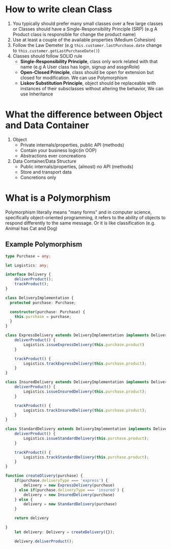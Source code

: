 # How to write clean Class

1. You typically should prefer many small classes over a few large classes or Classes should have a Single-Responsibility Principle (SRP) (e.g A Product class is responsible for change the product name)
2. Use at least a couple of the available properties (Medium Cohesion)
3. Follow the Law Demeter (e.g `this.customer.lastPurchase.date` change to `this.customer.getLastPurchaseDate()`)
4. Classes should follow SOLID rule
   - **Single-Responsibility Principle**, class only work related with that name (e.g A User class has login, signup and assgnRole)
   - **Open-Closed Principle**, class should be open for extension but closed for modification. We can use Polymorphism
   - **Liskov Substitution Principle**, object should be replaceable with instances of their subsclasses without altering the behavior, We can use Inheritance

# What the difference between Object and Data Container

1. Object
   - Private internals/properties, public API (methods)
   - Contain your business logic(in OOP)
   - Abstractions ever concreations
2. Data Container/Data Structure
   - Public internals/properties, (almost) no API (methods)
   - Store and transport data
   - Concretions only

# What is a Polymorphism

Polymorphism literally means "many forms" and in computer science, specifically object-oriented programming, it refers to the ability of objects to respond differently to the same message. Or it is like classification (e.g. Animal has Cat and Dog)

## Example Polymorphism

```Typescript
type Purchase = any;

let Logistics: any;

interface Delivery {
    deliverProduct();
    trackProduct();
}

class DeliveryImplementation {
  protected purchase: Purchase;

  constructor(purchase: Purchase) {
    this.purchase = purchase;
  }
}

class ExpressDelivery extends DeliveryImplementation implements Delivery {
    deliverProduct() {
        Logistics.issueExpressDelivery(this.purchase.product)
    }

    trackProduct() {
        Logistics.trackExpressDelivery(this.purchase.product);
    }
}

class InsuredDelivery extends DeliveryImplementation implements Delivery {
    deliverProduct() {
        Logistics.issueInsuredDelivery(this.purchase.product);
    }

    trackProduct() {
        Logistics.trackInsuredDelivery(this.purchase.product);
    }
}

class StandardDelivery extends DeliveryImplementation implements Delivery {
    deliverProduct() {
        Logistics.issueStandardDelivery(this.purchase.product);
    }

    trackProduct() {
        Logistics.trackStandardDelivery(this.purchase.product);
    }
}

function createDlivery(purchase) {
    if(purchase.deliveryType === 'express') {
        delivery = new ExpressDelivery(purchase)
    } else if(purchase.deliveryType === 'insured') {
        delivery = new InsuredDelivery(purchase)
    } else {
        delivery = new StandardDelivery(purchase)
    }

    return delivery

}
    let delivery: Delivery = createDelivery({});

    delivery.deliverProduct();

```
